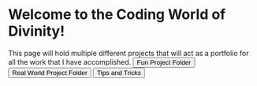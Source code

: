 <html>
<h1> Welcome to the Coding World of Divinity!</h1>
  <p> This page will hold multiple different projects that will act as a portfolio for all the work that I have accomplished.
  <button>Fun Project Folder</button> <button> Real World Project Folder</button> <button> Tips and Tricks</button></p>

</html>
